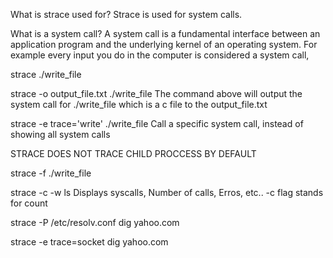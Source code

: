 What is strace used for?
Strace is used for system calls. 

What is a system call? 
A system call is a fundamental interface between an application program and the underlying kernel of an operating system.
For example every input you do in the computer is considered a system call,


strace ./write_file

strace -o output_file.txt ./write_file
The command above will output the system call for ./write_file which is a c file
to the output_file.txt


strace -e trace='write' ./write_file
Call a specific system call, instead of showing all system calls


STRACE DOES NOT TRACE CHILD PROCCESS BY DEFAULT

strace -f ./write_file


strace -c -w ls
Displays syscalls, Number of calls, Erros, etc..
-c flag stands for count

strace -P /etc/resolv.conf dig yahoo.com

strace -e trace=socket dig yahoo.com
